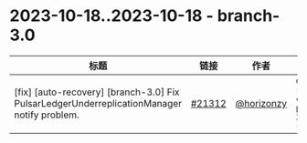 # 2023-10-18..2023-10-18 - branch-3.0
| 标题 | 链接 | 作者 | 标签 |
| - | :--: | :--: | - |
| [fix] [auto-recovery] [branch-3.0] Fix PulsarLedgerUnderreplicationManager notify problem. | [#21312](https://github.com/apache/pulsar/pull/21312) | [@horizonzy](https://github.com/horizonzy) | `doc-not-needed` `ready-to-test` `cherry-picked/branch-3.0` `release/3.0.2`  | 
